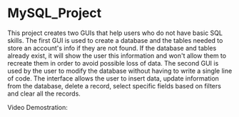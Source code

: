 # MySQL_Project
This project creates two GUIs that help users who do not have basic SQL skills. 
The first GUI is used to create a database and the tables needed to store an account's info if they are not found. If the database and tables already exist,
it will show the user this information and won't allow them to recreate them in order to avoid possible loss of data.
The second GUI is used by the user to modify the database without having to write a single line of code. The interface allows the user to insert data, update information
from the database, delete a record, select specific fields based on filters and clear all the records.

Video Demostration:
